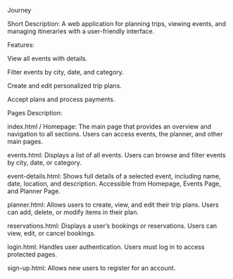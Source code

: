 Journey

Short Description:
A web application for planning trips, viewing events, and managing itineraries with a user-friendly interface.

Features:

View all events with details.

Filter events by city, date, and category.

Create and edit personalized trip plans.

Accept plans and process payments.



Pages Description:

index.html / Homepage: The main page that provides an overview and navigation to all sections. Users can access events, the planner, and other main pages.

events.html: Displays a list of all events. Users can browse and filter events by city, date, or category.

event-details.html: Shows full details of a selected event, including name, date, location, and description. Accessible from Homepage, Events Page, and Planner Page.

planner.html: Allows users to create, view, and edit their trip plans. Users can add, delete, or modify items in their plan.

reservations.html: Displays a user’s bookings or reservations. Users can view, edit, or cancel bookings.

login.html: Handles user authentication. Users must log in to access protected pages.

sign-up.html: Allows new users to register for an account.
